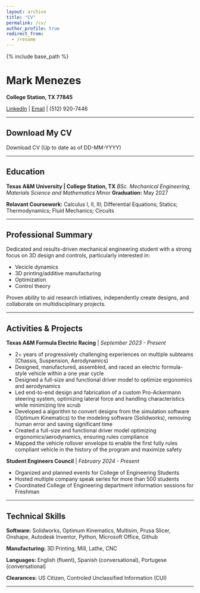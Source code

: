 ```yaml
---
layout: archive
title: "CV"
permalink: /cv/
author_profile: true
redirect_from:
  - /resume
---
```


{% include base_path %}

# Mark Menezes

**College Station, TX 77845**

[LinkedIn](https://www.linkedin.com/in/menezes-mark) | [Email](mailto:menezes.mark@gmail.com) | (512) 920-7446
  
---

## Download My CV
Download CV (Up to date as of DD-MM-YYYY)

---
  
## Education
**Texas A&M University | College Station, TX**
*BSc. Mechanical Engineering, Materials Science and Mathematics Minor*
**Graduation:** May 2027

**Relavant Coursework:**
Calculus I, II, III; Differential Equations; Statics; Thermodynamics; Fluid Mechanics; Circuits

---

## Professional Summary
Dedicated and results-driven mechanical engineering student with a strong focus on 3D design and controls, particularly interested in:

* Vecicle dynamics
* 3D printing/additive manufacturing
* Optimization
* Control theory

Proven ability to aid research intiatives, independently create designs, and collaborate on multidisciplinary projects.

---

## Activities & Projects
**Texas A&M Formula Electric Racing** | *September 2023 - Present*

* 2+ years of progressively challenging experiences on multiple subteams (Chassis, Suspension, Aerodynamics)
* Designed, manufactured, assembled, and raced an electric formula-style vehicle within a one year cycle
* Designed a full-size and functional driver model to optimize ergonomics and aerodynamics
* Led end-to-end design and fabrication of a custom Pro-Ackermann steering system, optimizing lateral force and
handling characteristics while minimizing tire scrub
* Developed a algorithm to convert designs from the simulation software (Optimum Kinematics) to the modeling
software (Solidworks), removing human error and saving significant time
* Created a full-size and functional driver model optimizing ergonomics/aerodynamics, ensuring rules compliance
* Mapped the vehicle rollover envelope to enable the first fully rules compliant vehicle in the history of the program
and maximize safety

**Student Engineers Council** | *February 2024 - Present*
* Organized and planned events for College of Engineering Students
* Hosted multiple company speak series for more than 500 students
* Coordinated College of Engineering department information sessions for Freshman

---

## Technical Skills
**Software:** Solidworks, Optimum Kinematics, Multisim, Prusa Slicer, Onshape, Autodesk Inventor, Python, Microsoft Office, Github

**Manufacturing:** 3D Printing, Mill, Lathe, CNC

**Languages:** English (fluent), Spanish (conversational), Portugese (conversational)

**Clearances:** US Citizen, Controled Unclassified Information (CUI)

---
